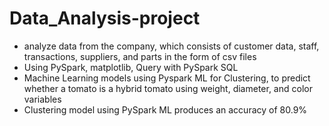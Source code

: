 # Data_Analysis-project

- analyze data from the company, which consists of customer data, staff, transactions, suppliers, and parts in the form of csv files
- Using PySpark, matplotlib, Query with PySpark SQL
- Machine Learning models using Pyspark ML for Clustering, to predict whether a tomato is a hybrid tomato using weight, diameter, and color variables
- Clustering model using PySpark ML produces an accuracy of 80.9%
